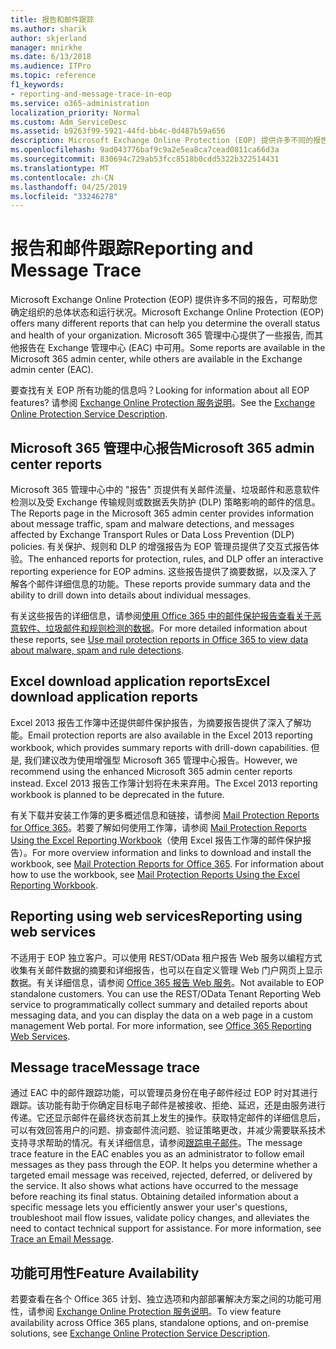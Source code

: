```yaml
---
title: 报告和邮件跟踪
ms.author: sharik
author: skjerland
manager: mnirkhe
ms.date: 6/13/2018
ms.audience: ITPro
ms.topic: reference
f1_keywords:
- reporting-and-message-trace-in-eop
ms.service: o365-administration
localization_priority: Normal
ms.custom: Adm_ServiceDesc
ms.assetid: b9263f99-5921-44fd-bb4c-0d487b59a656
description: Microsoft Exchange Online Protection (EOP) 提供许多不同的报告，可帮助您确定组织的总体状态和运行状况。 Microsoft 365 管理中心提供了一些报告, 而其他报告在 Exchange 管理中心 (EAC) 中可用。
ms.openlocfilehash: 9ad043776baf9c9a2e5ea8ca7cead0811ca66d3a
ms.sourcegitcommit: 830694c729ab53fcc8518b0cdd5322b322514431
ms.translationtype: MT
ms.contentlocale: zh-CN
ms.lasthandoff: 04/25/2019
ms.locfileid: "33246278"
---
```

# <a name="reporting-and-message-trace"></a><span data-ttu-id="0c2e8-104">报告和邮件跟踪</span><span class="sxs-lookup"><span data-stu-id="0c2e8-104">Reporting and Message Trace</span></span>

<span data-ttu-id="0c2e8-105">Microsoft Exchange Online Protection (EOP) 提供许多不同的报告，可帮助您确定组织的总体状态和运行状况。</span><span class="sxs-lookup"><span data-stu-id="0c2e8-105">Microsoft Exchange Online Protection (EOP) offers many different reports that can help you determine the overall status and health of your organization.</span></span> <span data-ttu-id="0c2e8-106">Microsoft 365 管理中心提供了一些报告, 而其他报告在 Exchange 管理中心 (EAC) 中可用。</span><span class="sxs-lookup"><span data-stu-id="0c2e8-106">Some reports are available in the Microsoft 365 admin center, while others are available in the Exchange admin center (EAC).</span></span>
  
<span data-ttu-id="0c2e8-107">要查找有关 EOP 所有功能的信息吗？</span><span class="sxs-lookup"><span data-stu-id="0c2e8-107">Looking for information about all EOP features?</span></span> <span data-ttu-id="0c2e8-108">请参阅 [Exchange Online Protection 服务说明](exchange-online-protection-service-description.md)。</span><span class="sxs-lookup"><span data-stu-id="0c2e8-108">See the [Exchange Online Protection Service Description](exchange-online-protection-service-description.md).</span></span>
  
## <a name="microsoft-365-admin-center-reports"></a><span data-ttu-id="0c2e8-109">Microsoft 365 管理中心报告</span><span class="sxs-lookup"><span data-stu-id="0c2e8-109">Microsoft 365 admin center reports</span></span>
<span data-ttu-id="0c2e8-110"><a name="BKMK_office365admincenterreports"> </a></span><span class="sxs-lookup"><span data-stu-id="0c2e8-110"></span></span>

<span data-ttu-id="0c2e8-111">Microsoft 365 管理中心中的 "报告" 页提供有关邮件流量、垃圾邮件和恶意软件检测以及受 Exchange 传输规则或数据丢失防护 (DLP) 策略影响的邮件的信息。</span><span class="sxs-lookup"><span data-stu-id="0c2e8-111">The Reports page in the Microsoft 365 admin center provides information about message traffic, spam and malware detections, and messages affected by Exchange Transport Rules or Data Loss Prevention (DLP) policies.</span></span> <span data-ttu-id="0c2e8-112">有关保护、规则和 DLP 的增强报告为 EOP 管理员提供了交互式报告体验。</span><span class="sxs-lookup"><span data-stu-id="0c2e8-112">The enhanced reports for protection, rules, and DLP offer an interactive reporting experience for EOP admins.</span></span> <span data-ttu-id="0c2e8-113">这些报告提供了摘要数据，以及深入了解各个邮件详细信息的功能。</span><span class="sxs-lookup"><span data-stu-id="0c2e8-113">These reports provide summary data and the ability to drill down into details about individual messages.</span></span>
  
<span data-ttu-id="0c2e8-114">有关这些报告的详细信息，请参阅[使用 Office 365 中的邮件保护报告查看关于恶意软件、垃圾邮件和规则检测的数据](https://go.microsoft.com/fwlink/p/?LinkID=401102)。</span><span class="sxs-lookup"><span data-stu-id="0c2e8-114">For more detailed information about these reports, see [Use mail protection reports in Office 365 to view data about malware, spam and rule detections](https://go.microsoft.com/fwlink/p/?LinkID=401102).</span></span>
  
## <a name="excel-download-application-reports"></a><span data-ttu-id="0c2e8-115">Excel download application reports</span><span class="sxs-lookup"><span data-stu-id="0c2e8-115">Excel download application reports</span></span>
<span data-ttu-id="0c2e8-116"><a name="BKMK_exceldownloadapplicationreports"> </a></span><span class="sxs-lookup"><span data-stu-id="0c2e8-116"></span></span>

<span data-ttu-id="0c2e8-117">Excel 2013 报告工作簿中还提供邮件保护报告，为摘要报告提供了深入了解功能。</span><span class="sxs-lookup"><span data-stu-id="0c2e8-117">Email protection reports are also available in the Excel 2013 reporting workbook, which provides summary reports with drill-down capabilities.</span></span> <span data-ttu-id="0c2e8-118">但是, 我们建议改为使用增强型 Microsoft 365 管理中心报告。</span><span class="sxs-lookup"><span data-stu-id="0c2e8-118">However, we recommend using the enhanced Microsoft 365 admin center reports instead.</span></span> <span data-ttu-id="0c2e8-119">Excel 2013 报告工作簿计划将在未来弃用。</span><span class="sxs-lookup"><span data-stu-id="0c2e8-119">The Excel 2013 reporting workbook is planned to be deprecated in the future.</span></span> 
  
<span data-ttu-id="0c2e8-p106">有关下载并安装工作簿的更多概述信息和链接，请参阅 [Mail Protection Reports for Office 365](https://go.microsoft.com/fwlink/p/?LinkId=271776)。若要了解如何使用工作簿，请参阅 [Mail Protection Reports Using the Excel Reporting Workbook](https://go.microsoft.com/fwlink/p/?LinkId=285211)（使用 Excel 报告工作簿的邮件保护报告）。</span><span class="sxs-lookup"><span data-stu-id="0c2e8-p106">For more overview information and links to download and install the workbook, see [Mail Protection Reports for Office 365](https://go.microsoft.com/fwlink/p/?LinkId=271776). For information about how to use the workbook, see [Mail Protection Reports Using the Excel Reporting Workbook](https://go.microsoft.com/fwlink/p/?LinkId=285211).</span></span>
  
## <a name="reporting-using-web-services"></a><span data-ttu-id="0c2e8-122">Reporting using web services</span><span class="sxs-lookup"><span data-stu-id="0c2e8-122">Reporting using web services</span></span>
<span data-ttu-id="0c2e8-123"><a name="BKMK_reportingusingwebservices"> </a></span><span class="sxs-lookup"><span data-stu-id="0c2e8-123"></span></span>

<span data-ttu-id="0c2e8-p107">不适用于 EOP 独立客户。可以使用 REST/OData 租户报告 Web 服务以编程方式收集有关邮件数据的摘要和详细报告，也可以在自定义管理 Web 门户网页上显示数据。有关详细信息，请参阅 [Office 365 报告 Web 服务](https://go.microsoft.com/fwlink/?LinkId=279926)。</span><span class="sxs-lookup"><span data-stu-id="0c2e8-p107">Not available to EOP standalone customers. You can use the REST/OData Tenant Reporting Web service to programmatically collect summary and detailed reports about messaging data, and you can display the data on a web page in a custom management Web portal. For more information, see [Office 365 Reporting Web Services](https://go.microsoft.com/fwlink/?LinkId=279926).</span></span>
  
## <a name="message-trace"></a><span data-ttu-id="0c2e8-127">Message trace</span><span class="sxs-lookup"><span data-stu-id="0c2e8-127">Message trace</span></span>
<span data-ttu-id="0c2e8-128"><a name="BKMK_messagetrace"> </a></span><span class="sxs-lookup"><span data-stu-id="0c2e8-128"></span></span>

<span data-ttu-id="0c2e8-p108">通过 EAC 中的邮件跟踪功能，可以管理员身份在电子邮件经过 EOP 时对其进行跟踪。该功能有助于你确定目标电子邮件是被接收、拒绝、延迟，还是由服务进行传递。它还显示邮件在最终状态前其上发生的操作。获取特定邮件的详细信息后，可以有效回答用户的问题、排查邮件流问题、验证策略更改，并减少需要联系技术支持寻求帮助的情况。有关详细信息，请参阅[跟踪电子邮件](https://go.microsoft.com/fwlink/p/?LinkID=282262)。</span><span class="sxs-lookup"><span data-stu-id="0c2e8-p108">The message trace feature in the EAC enables you as an administrator to follow email messages as they pass through the EOP. It helps you determine whether a targeted email message was received, rejected, deferred, or delivered by the service. It also shows what actions have occurred to the message before reaching its final status. Obtaining detailed information about a specific message lets you efficiently answer your user's questions, troubleshoot mail flow issues, validate policy changes, and alleviates the need to contact technical support for assistance. For more information, see [Trace an Email Message](https://go.microsoft.com/fwlink/p/?LinkID=282262).</span></span>
  
## <a name="feature-availability"></a><span data-ttu-id="0c2e8-134">功能可用性</span><span class="sxs-lookup"><span data-stu-id="0c2e8-134">Feature Availability</span></span>
<span data-ttu-id="0c2e8-135"><a name="BKMK_messagetrace"> </a></span><span class="sxs-lookup"><span data-stu-id="0c2e8-135"></span></span>

<span data-ttu-id="0c2e8-136">若要查看在各个 Office 365 计划、独立选项和内部部署解决方案之间的功能可用性，请参阅 [Exchange Online Protection 服务说明](exchange-online-protection-service-description.md)。</span><span class="sxs-lookup"><span data-stu-id="0c2e8-136">To view feature availability across Office 365 plans, standalone options, and on-premise solutions, see [Exchange Online Protection Service Description](exchange-online-protection-service-description.md).</span></span>
  

